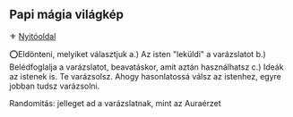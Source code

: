 ## Papi mágia világkép

⚜️ [Nyitóoldal](start.md)


⭕Eldönteni, melyiket választjuk
a.) Az isten "leküldi" a varázslatot
b.) Belédfoglalja a varázslatot, beavatáskor, amit aztán használhatsz
c.) Ideák az istenek is. Te varázsolsz. Ahogy hasonlatossá válsz az istenhez, egyre jobban tudsz varázsolni.

Randomitás: jelleget ad a varázslatnak, mint az Auraérzet

